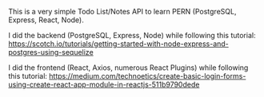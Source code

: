 This is a very simple Todo List/Notes API to learn PERN (PostgreSQL, Express, React, Node).

I did the backend (PostgreSQL, Express, Node) while following this tutorial: 
https://scotch.io/tutorials/getting-started-with-node-express-and-postgres-using-sequelize

I did the frontend (React, Axios, numerous React Plugins) while following this tutorial:
https://medium.com/technoetics/create-basic-login-forms-using-create-react-app-module-in-reactjs-511b9790dede

